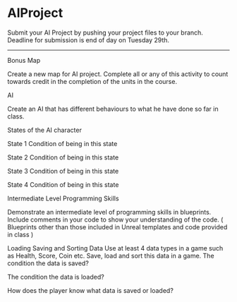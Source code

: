 # AIProject

Submit your AI Project by pushing your project files to your branch.
Deadline for submission is end of day on Tuesday 29th.

--------------------------------------------------------------------------------
Bonus Map

Create a new map for AI project. 
Complete all or any of this activity to count towards credit in the completion of the units in the course.

AI

Create an AI that has different behaviours to what he have done so far in class.

States of the AI character

State 1
Condition of being in this state

State 2
Condition of being in this state

State 3
Condition of being in this state

State 4
Condition of being in this state

Intermediate Level Programming Skills

Demonstrate an intermediate level of programming skills in blueprints. Include comments in your code to show your understanding of the code.
( Blueprints other than those included in Unreal templates and code provided in class )

Loading Saving and Sorting Data
Use at least 4 data types in a game such as Health, Score, Coin etc.
Save, load and sort this data in a game.
The condition the data is saved?

The condition the data is loaded?

How does the player know what data is saved or loaded?
